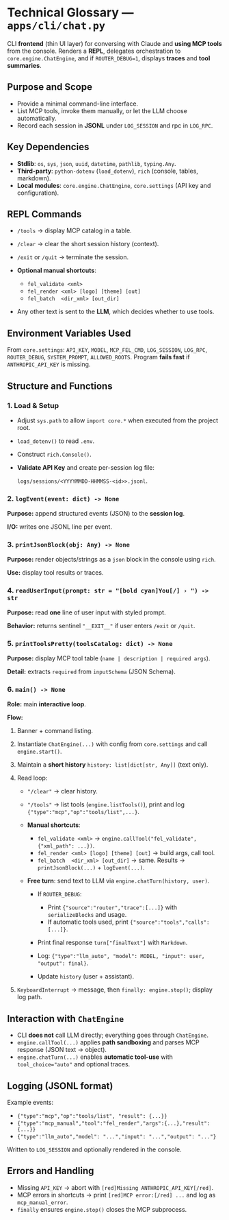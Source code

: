 # Technical Glossary — `apps/cli/chat.py`

CLI **frontend** (thin UI layer) for conversing with Claude and **using MCP tools** from the console.
Renders a **REPL**, delegates orchestration to `core.engine.ChatEngine`, and if `ROUTER_DEBUG=1`, displays **traces** and **tool summaries**.

## Purpose and Scope

* Provide a minimal command-line interface.
* List MCP tools, invoke them manually, or let the LLM choose automatically.
* Record each session in **JSONL** under `LOG_SESSION` and rpc in `LOG_RPC`.

## Key Dependencies

* **Stdlib**: `os`, `sys`, `json`, `uuid`, `datetime`, `pathlib`, `typing.Any`.
* **Third-party**: `python-dotenv` (`load_dotenv`), `rich` (console, tables, markdown).
* **Local modules**: `core.engine.ChatEngine`, `core.settings` (API key and configuration).

## REPL Commands

* `/tools` -> display MCP catalog in a table.
* `/clear` -> clear the short session history (context).
* `/exit` or `/quit` -> terminate the session.
* **Optional manual shortcuts**:

  * `fel_validate <xml>`
  * `fel_render <xml> [logo] [theme] [out]`
  * `fel_batch  <dir_xml> [out_dir]`
* Any other text is sent to the **LLM**, which decides whether to use tools.

## Environment Variables Used

From `core.settings`: `API_KEY`, `MODEL`, `MCP_FEL_CMD`, `LOG_SESSION`, `LOG_RPC`, `ROUTER_DEBUG`, `SYSTEM_PROMPT`, `ALLOWED_ROOTS`.
Program **fails fast** if `ANTHROPIC_API_KEY` is missing.

## Structure and Functions

### 1. Load & Setup

* Adjust `sys.path` to allow `import core.*` when executed from the project root.
* `load_dotenv()` to read `.env`.
* Construct `rich.Console()`.
* **Validate API Key** and create per-session log file:

  `logs/sessions/<YYYYMMDD-HHMMSS-<id>>.jsonl`.

### 2. `logEvent(event: dict) -> None`

**Purpose:** append structured events (JSON) to the **session log**.

**I/O:** writes one JSONL line per event.

### 3. `printJsonBlock(obj: Any) -> None`

**Purpose:** render objects/strings as a `json` block in the console using `rich`.

**Use:** display tool results or traces.

### 4. `readUserInput(prompt: str = "[bold cyan]You[/] › ") -> str`

**Purpose:** read **one** line of user input with styled prompt.

**Behavior:** returns sentinel `"__EXIT__"` if user enters `/exit` or `/quit`.

### 5. `printToolsPretty(toolsCatalog: dict) -> None`

**Purpose:** display MCP tool table (`name | description | required args`).

**Detail:** extracts `required` from `inputSchema` (JSON Schema).

### 6. `main() -> None`

**Role:** main **interactive loop**.

**Flow:**

1. Banner + command listing.
2. Instantiate `ChatEngine(...)` with config from `core.settings` and call `engine.start()`.
3. Maintain a **short history** `history: list[dict[str, Any]]` (text only).
4. Read loop:

   * `"/clear"` -> clear history.
   * `"/tools"` -> list tools (`engine.listTools()`), print and log `{"type":"mcp","op":"tools/list",...}`.
   * **Manual shortcuts**:

     * `fel_validate <xml>` -> `engine.callTool("fel_validate", {"xml_path": ...})`.
     * `fel_render <xml> [logo] [theme] [out]` -> build args, call tool.
     * `fel_batch  <dir_xml> [out_dir]` -> same.
       Results -> `printJsonBlock(...)` + `logEvent(...)`.
   * **Free turn**: send text to LLM via `engine.chatTurn(history, user)`.

     * If `ROUTER_DEBUG`:

       * Print `{"source":"router","trace":[...]}` with `serializeBlocks` and usage.
       * If automatic tools used, print `{"source":"tools","calls":[...]}`.
     * Print final response `turn["finalText"]` with `Markdown`.
     * Log: `{"type":"llm_auto", "model": MODEL, "input": user, "output": final}`.
     * Update `history` (user + assistant).
5. `KeyboardInterrupt` -> message, then `finally: engine.stop()`; display log path.

## Interaction with `ChatEngine`

* CLI **does not** call LLM directly; everything goes through `ChatEngine`.
* `engine.callTool(...)` applies **path sandboxing** and parses MCP response (JSON text -> object).
* `engine.chatTurn(...)` enables **automatic tool-use** with `tool_choice="auto"` and optional traces.

## Logging (JSONL format)

Example events:

* `{"type":"mcp","op":"tools/list", "result": {...}}`
* `{"type":"mcp_manual","tool":"fel_render","args":{...},"result":{...}}`
* `{"type":"llm_auto","model": "...","input": "...","output": "..."}`

Written to `LOG_SESSION` and optionally rendered in the console.

## Errors and Handling

* Missing `API_KEY` -> abort with `[red]Missing ANTHROPIC_API_KEY[/red]`.
* MCP errors in shortcuts -> print `[red]MCP error:[/red] ...` and log as `mcp_manual_error`.
* `finally` ensures `engine.stop()` closes the MCP subprocess.
